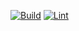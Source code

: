 [![Build](https://github.com/GabrielVSMachado/pushswap/actions/workflows/build.yml/badge.svg)](https://github.com/GabrielVSMachado/pushswap/actions/workflows/build.yml)
[![Lint](https://github.com/GabrielVSMachado/pushswap/actions/workflows/norminette.yml/badge.svg)](https://github.com/GabrielVSMachado/pushswap/actions/workflows/norminette.yml)
